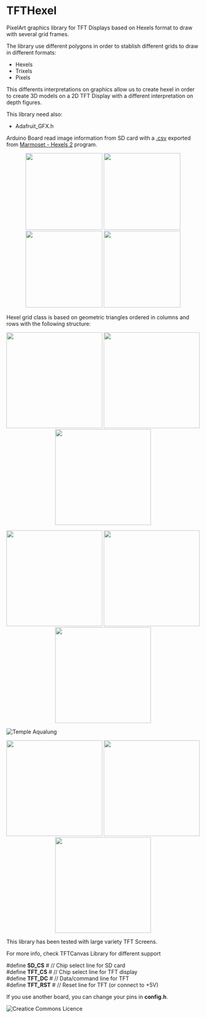 # TFTHexel
PixelArt graphics library for TFT Displays based on Hexels format to draw with several grid frames.

The library use different polygons in order to stablish different grids to draw in different formats:
<ul>
<li> Hexels</li>
<li> Trixels</li>
<li> Pixels</li>
</ul>

This differents interpretations on graphics allow us to create hexel in order to create 3D models on a 2D TFT Display with a different interpretation on depth figures.

This library need also:
<ul>
  <li>Adafruit_GFX.h</li>
</ul>

Arduino Board read image information from SD card with a <a href="src/examples/hexelSD">.csv</a> exported from <a href="http://www.marmoset.co/hexels">Marmoset - Hexels 2</a> program.


<p align="center">
  <img  src="src/Hexel1.png" width="200"/>
  <img  src="src/Hexel2.png" width="200"/>
  <img  src="src/Hexel3.png" width="200"/>
  <img  src="src/Hexel4.png" width="200"/>
</p>

Hexel grid class is based on geometric triangles ordered in columns and rows with the following structure: 

<p align="center">
  <img  src="src/HexelGridPoints.jpg" width="250"/>
  <img  src="src/Hexel4Grid.jpg" width="250"/>
  <img  src="src/Hexel4Grid_Xtended.jpg" width="250"/>
</p>

<p align="center">
  <img  src="src/Hexel4Grid_module.jpg" width="250"/>
  <img  src="src/Hexel4Grid_Sectors.jpg" width="250"/>
  <img  src="src/Hexel4Grid_triangles.jpg" width="250"/>
</p>

![Temple Aqualung](img/Temple_Aqualung.png)

<p align="center">
  <img  src="src/Earth.png" width="250"/>
  <img  src="src/DinoHexel.png" width="250"/>
  <img  src="src/LagoonCastle.png" width="250"/>
</p>

This library has been tested with large variety TFT Screens. 

For more info, check TFTCanvas Library for different support

<p>
#define <b>SD_CS</b>    #  // Chip select line for SD card
<br>
#define <b>TFT_CS</b>  #  // Chip select line for TFT display
<br>
#define <b>TFT_DC</b>   #  // Data/command line for TFT
<br>
#define <b>TFT_RST</b>  #  // Reset line for TFT (or connect to +5V)
</p>


If you use another board, you can change your pins in <b>config.h</b>.

![Creatice Commons Licence](img/icon_cc.png)
